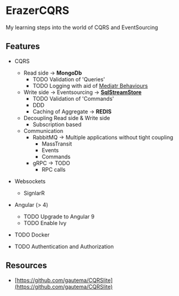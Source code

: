 # ErazerCQRS
My learning steps into the world of CQRS and EventSourcing

## Features

- CQRS
  - Read side -> **MongoDb**
    - TODO Validation of 'Queries'
    - TODO Logging with aid of [Mediatr Behaviours](https://github.com/jbogard/MediatR/wiki/Behaviors)
  - Write side -> Eventsourcing -> [**SqlStreamStore**](https://github.com/SQLStreamStore/SQLStreamStore)
    - TODO Validation of 'Commands'
    - DDD
    - Caching of Aggregate -> **REDIS**
  - Decoupling Read side & Write side
    - Subscription based
  - Communication 
    - RabbitMQ -> Multiple applications without tight coupling
      - MassTransit
      - Events
      - Commands
    - gRPC -> TODO
      - RPC calls

- Websockets
  - SignlarR

- Angular (> 4)
  - TODO Upgrade to Angular 9
  - TODO Enable Ivy

- TODO Docker
- TODO Authentication and Authorization

## Resources

- [https://github.com/gautema/CQRSlite](https://github.com/gautema/CQRSlite)

